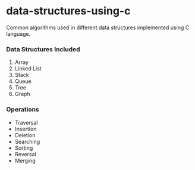 # data-structures-using-c
Common algorithms used in different data structures implemented using C language.

### Data Structures Included
<ol>
  <li>Array</li>
  <li>Linked List</li>
  <li>Stack</li>
  <li>Queue</li>
  <li>Tree</li>
  <li>Graph</li>
</ol>

### Operations
<ul>
  <li>Traversal</li>
  <li>Insertion</li>
  <li>Deletion</li>
  <li>Searching</li>
  <li>Sorting</li>
  <li>Reversal</li>
  <li>Merging</li>
 </ul>
 
